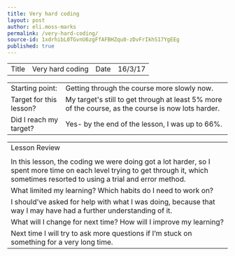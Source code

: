 ```yaml
---
title: Very hard coding
layout: post
author: eli.moss-marks
permalink: /very-hard-coding/
source-id: 1xdrhibL0TGvnU6zgFfAFBHZqu0-zDvFrIkhS17YgEEg
published: true
---
```

<table>
  <tr>
    <td>Title</td>
    <td>Very hard coding</td>
    <td>Date</td>
    <td>16/3/17</td>
  </tr>
</table>


<table>
  <tr>
    <td>Starting point:</td>
    <td>Getting through the course more slowly now.</td>
  </tr>
  <tr>
    <td>Target for this lesson?</td>
    <td>My target's still to get through at least 5% more of the course, as the course is now lots harder.</td>
  </tr>
  <tr>
    <td>Did I reach my target? </td>
    <td>Yes- by the end of the lesson, I was up to 66%.</td>
  </tr>
</table>


<table>
  <tr>
    <td>Lesson Review</td>
  </tr>
  <tr>
    <td></td>
  </tr>
  <tr>
    <td>In this lesson, the coding we were doing got a lot harder, so I spent more time on each level trying to get through it, which sometimes resorted to using a trial and error method.</td>
  </tr>
  <tr>
    <td>What limited my learning? Which habits do I need to work on? </td>
  </tr>
  <tr>
    <td>I should've asked for help with what I was doing, because that way I may have had a further understanding of it.</td>
  </tr>
  <tr>
    <td>What will I change for next time? How will I improve my learning?</td>
  </tr>
  <tr>
    <td>Next time I will try to ask more questions if I’m stuck on something for a very long time.</td>
  </tr>
</table>


